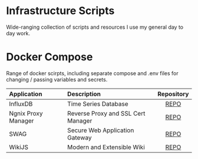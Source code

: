 # Infrastructure Scripts

Wide-ranging collection of scripts and resources I use my general day to day work.

# Docker Compose

Range of docker scirpts, including separate compose and .env files for changing / passing variables and secrets.


| Application | Description | Repository | 
| :------------------- | :---------------------------------- | :----------: |
| InfluxDB            | Time Series Database               | [REPO](https://github.com/vintagedon/infrastructure-scripting/tree/main/docker-compose/influxdb) |  
| Ngnix Proxy Manager | Reverse Proxy and SSL Cert Manager | [REPO](https://github.com/vintagedon/infrastructure-scripting/tree/main/docker-compose/nginx-proxy-manager-sqlite) |  
| SWAG                | Secure Web Application Gateway     | [REPO](https://github.com/vintagedon/infrastructure-scripting/tree/main/docker-compose/swag) |  
| WikiJS              | Modern and Extensible Wiki         | [REPO](https://github.com/vintagedon/infrastructure-scripting/tree/main/docker-compose/wikijs) |  
